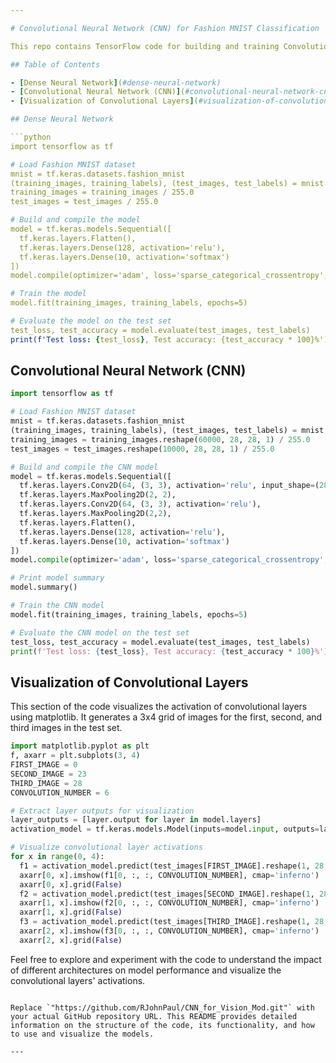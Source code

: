 ```yaml
---

# Convolutional Neural Network (CNN) for Fashion MNIST Classification

This repo contains TensorFlow code for building and training Convolutional Neural Networks (CNNs) on the Fashion MNIST dataset. The code is provided in two versions, one using a simple Dense neural network and the other using a Convolutional Neural Network.

## Table of Contents

- [Dense Neural Network](#dense-neural-network)
- [Convolutional Neural Network (CNN)](#convolutional-neural-network-cnn)
- [Visualization of Convolutional Layers](#visualization-of-convolutional-layers)

## Dense Neural Network

```python
import tensorflow as tf

# Load Fashion MNIST dataset
mnist = tf.keras.datasets.fashion_mnist
(training_images, training_labels), (test_images, test_labels) = mnist.load_data()
training_images = training_images / 255.0
test_images = test_images / 255.0

# Build and compile the model
model = tf.keras.models.Sequential([
  tf.keras.layers.Flatten(),
  tf.keras.layers.Dense(128, activation='relu'),
  tf.keras.layers.Dense(10, activation='softmax')
])
model.compile(optimizer='adam', loss='sparse_categorical_crossentropy', metrics=['accuracy'])

# Train the model
model.fit(training_images, training_labels, epochs=5)

# Evaluate the model on the test set
test_loss, test_accuracy = model.evaluate(test_images, test_labels)
print(f'Test loss: {test_loss}, Test accuracy: {test_accuracy * 100}%')
```

## Convolutional Neural Network (CNN)

```python
import tensorflow as tf

# Load Fashion MNIST dataset
mnist = tf.keras.datasets.fashion_mnist
(training_images, training_labels), (test_images, test_labels) = mnist.load_data()
training_images = training_images.reshape(60000, 28, 28, 1) / 255.0
test_images = test_images.reshape(10000, 28, 28, 1) / 255.0

# Build and compile the CNN model
model = tf.keras.models.Sequential([
  tf.keras.layers.Conv2D(64, (3, 3), activation='relu', input_shape=(28, 28, 1)),
  tf.keras.layers.MaxPooling2D(2, 2),
  tf.keras.layers.Conv2D(64, (3, 3), activation='relu'),
  tf.keras.layers.MaxPooling2D(2,2),
  tf.keras.layers.Flatten(),
  tf.keras.layers.Dense(128, activation='relu'),
  tf.keras.layers.Dense(10, activation='softmax')
])
model.compile(optimizer='adam', loss='sparse_categorical_crossentropy', metrics=['accuracy'])

# Print model summary
model.summary()

# Train the CNN model
model.fit(training_images, training_labels, epochs=5)

# Evaluate the CNN model on the test set
test_loss, test_accuracy = model.evaluate(test_images, test_labels)
print(f'Test loss: {test_loss}, Test accuracy: {test_accuracy * 100}%')
```

## Visualization of Convolutional Layers

This section of the code visualizes the activation of convolutional layers using matplotlib. It generates a 3x4 grid of images for the first, second, and third images in the test set.

```python
import matplotlib.pyplot as plt
f, axarr = plt.subplots(3, 4)
FIRST_IMAGE = 0
SECOND_IMAGE = 23
THIRD_IMAGE = 28
CONVOLUTION_NUMBER = 6

# Extract layer outputs for visualization
layer_outputs = [layer.output for layer in model.layers]
activation_model = tf.keras.models.Model(inputs=model.input, outputs=layer_outputs)

# Visualize convolutional layer activations
for x in range(0, 4):
  f1 = activation_model.predict(test_images[FIRST_IMAGE].reshape(1, 28, 28, 1))[x]
  axarr[0, x].imshow(f1[0, :, :, CONVOLUTION_NUMBER], cmap='inferno')
  axarr[0, x].grid(False)
  f2 = activation_model.predict(test_images[SECOND_IMAGE].reshape(1, 28, 28, 1))[x]
  axarr[1, x].imshow(f2[0, :, :, CONVOLUTION_NUMBER], cmap='inferno')
  axarr[1, x].grid(False)
  f3 = activation_model.predict(test_images[THIRD_IMAGE].reshape(1, 28, 28, 1))[x]
  axarr[2, x].imshow(f3[0, :, :, CONVOLUTION_NUMBER], cmap='inferno')
  axarr[2, x].grid(False)
```

Feel free to explore and experiment with the code to understand the impact of different architectures on model performance and visualize the convolutional layers' activations.
```

Replace `"https://github.com/RJohnPaul/CNN_for_Vision_Mod.git"` with your actual GitHub repository URL. This README provides detailed information on the structure of the code, its functionality, and how to use and visualize the models.

---
```

